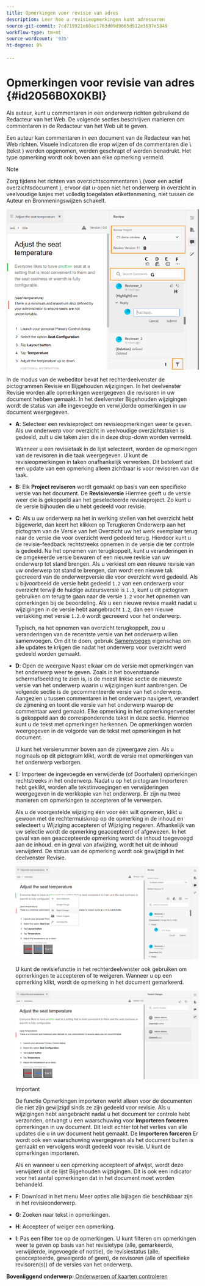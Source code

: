 ```yaml
---
title: Opmerkingen voor revisie van adres
description: Leer hoe u revisieopmerkingen kunt adresseren
source-git-commit: 7cd719921e68ac1763d09d9665d912e3697e5849
workflow-type: tm+mt
source-wordcount: '935'
ht-degree: 0%

---
```



# Opmerkingen voor revisie van adres {#id2056B0X0KBI}

Als auteur, kunt u commentaren in een onderwerp richten gebruikend de Redacteur van het Web. De volgende secties beschrijven manieren om commentaren in de Redacteur van het Web uit te geven.

Een auteur kan commentaren in een document van de Redacteur van het Web richten. Visuele indicatoren die erop wijzen of de commentaren die \ (tekst \) werden opgenomen, werden geschrapt of werden benadrukt. Het type opmerking wordt ook boven aan elke opmerking vermeld.

>[!NOTE]
>
> Zorg tijdens het richten van overzichtscommentaren \ (voor een actief overzichtsdocument \), ervoor dat u-open niet het onderwerp in overzicht in veelvoudige lusjes met volledig toegelaten etikettenmening, niet tussen de Auteur en Bronmeningswijzen schakelt.

![](images/comments-page-web-editor_cs.png)

In de modus van de webeditor bevat het rechterdeelvenster de pictogrammen Revisie en Bijgehouden wijzigingen. In het deelvenster Revisie worden alle opmerkingen weergegeven die revisoren in uw document hebben gemaakt. In het deelvenster Bijgehouden wijzigingen wordt de status van alle ingevoegde en verwijderde opmerkingen in uw document weergegeven.

- **A**: Selecteer een revisieproject om revisieopmerkingen weer te geven. Als uw onderwerp voor overzicht in veelvoudige overzichtstaken is gedeeld, zult u die taken zien die in deze drop-down worden vermeld.

   Wanneer u een revisietaak in de lijst selecteert, worden de opmerkingen van de revisoren in die taak weergegeven. U kunt de revisieopmerkingen in taken onafhankelijk verwerken. Dit betekent dat een update van een opmerking alleen zichtbaar is voor revisoren van die taak.

- **B:** Elk **Project reviseren** wordt gemaakt op basis van een specifieke versie van het document. De **Revisieversie** Hiermee geeft u de versie weer die is gekoppeld aan het geselecteerde revisieproject. Zo kunt u de versie bijhouden die u hebt gedeeld voor revisie.

- **C**: Als u uw onderwerp na het in werking stellen van het overzicht hebt bijgewerkt, dan keert het klikken op Terugkeren Onderwerp aan het pictogram van de Versie van het Overzicht uw het werk exemplaar terug naar de versie die voor overzicht werd gedeeld terug. Hierdoor kunt u de revisie-feedback rechtstreeks opnemen in de versie die ter controle is gedeeld. Na het opnemen van terugkoppelt, kunt u veranderingen in de omgekeerde versie bewaren of een nieuwe revisie van uw onderwerp tot stand brengen. Als u verkiest om een nieuwe revisie van uw onderwerp tot stand te brengen, dan wordt een nieuwe tak gecreeerd van de onderwerpversie die voor overzicht werd gedeeld. Als u bijvoorbeeld de versie hebt gedeeld `1.2` van een onderwerp voor overzicht terwijl de huidige auteursversie is `1.3`, kunt u dit pictogram gebruiken om terug te gaan naar de versie `1.2` voor het opnemen van opmerkingen bij de beoordeling. Als u een nieuwe revisie maakt nadat u wijzigingen in de versie hebt aangebracht `1.2`, dan een nieuwe vertakking met versie `1.2.0` wordt gecreeerd voor het onderwerp.

   Typisch, na het opnemen van overzicht terugkoppelt, zou u veranderingen van de recentste versie van het onderwerp willen samenvoegen. Om dit te doen, gebruik [Samenvoegen](web-editor-features.md#id205DF04E0HS) eigenschap om alle updates te krijgen die nadat het onderwerp voor overzicht werd gedeeld worden gemaakt.

- **D**: Open de weergave Naast elkaar om de versie met opmerkingen van het onderwerp weer te geven. Zoals in het bovenstaande schermafbeelding te zien is, is de meest linkse sectie de nieuwste versie van het onderwerp waarin u wijzigingen kunt aanbrengen. De volgende sectie is de gecommenteerde versie van het onderwerp. Aangezien u tussen commentaren in het onderwerp navigeert, verandert de zijmening en toont die versie van het onderwerp waarop de commentaar werd gemaakt. Elke opmerking in het opmerkingenvenster is gekoppeld aan de corresponderende tekst in deze sectie. Hiermee kunt u de tekst met opmerkingen herkennen. De opmerkingen worden weergegeven in de volgorde van de tekst met opmerkingen in het document.

   U kunt het versienummer boven aan de zijweergave zien. Als u nogmaals op dit pictogram klikt, wordt de versie met opmerkingen van het onderwerp verborgen.

- E: Importeer de ingevoegde en verwijderde \(of Doorhalen\) opmerkingen rechtstreeks in het onderwerp. Nadat u op het pictogram Importeren hebt geklikt, worden alle tekstinvoegingen en verwijderingen weergegeven in de werkkopie van het onderwerp. Er zijn nu twee manieren om opmerkingen te accepteren of te verwerpen.

   Als u de voorgestelde wijziging één voor één wilt opnemen, klikt u gewoon met de rechtermuisknop op de opmerking in de inhoud en selecteert u Wijziging accepteren of Wijziging negeren. Afhankelijk van uw selectie wordt de opmerking geaccepteerd of afgewezen. In het geval van een geaccepteerde opmerking wordt de inhoud toegevoegd aan de inhoud. en in geval van afwijzing, wordt het uit de inhoud verwijderd. De status van de opmerking wordt ook gewijzigd in het deelvenster Revisie.

   ![](images/import-comment-accept-web-editor_cs.png)

   U kunt de revisiefunctie in het rechterdeelvenster ook gebruiken om opmerkingen te accepteren of te weigeren. Wanneer u op een opmerking klikt, wordt de opmerking in het document gemarkeerd.

   ![](images/changes-tab_cs.png)

   >[!IMPORTANT]
   >
   > De functie Opmerkingen importeren werkt alleen voor de documenten die niet zijn gewijzigd sinds ze zijn gedeeld voor revisie. Als u wijzigingen hebt aangebracht nadat u het document ter controle hebt verzonden, ontvangt u een waarschuwing voor **Importeren forceren** opmerkingen in uw document. Dit leidt echter tot het verlies van alle updates die u in uw document hebt gemaakt. De **Importeren forceren** Er wordt ook een waarschuwing weergegeven als het document buiten is gemaakt en vervolgens wordt gedeeld voor revisie. U kunt de opmerkingen importeren.

   Als en wanneer u een opmerking accepteert of afwijst, wordt deze verwijderd uit de lijst Bijgehouden wijzigingen. Dit is ook een indicator voor het aantal opmerkingen dat in het document moet worden behandeld.

- **F**: Download in het menu Meer opties alle bijlagen die beschikbaar zijn in het revisieonderwerp.
- **G**: Zoeken naar tekst in opmerkingen.
- **H**: Accepteer of weiger een opmerking.

- **I**: Pas een filter toe op de opmerkingen. U kunt filteren om opmerkingen weer te geven op basis van het revisietype \(alle, gemarkeerde, verwijderde, ingevoegde of notitie\), de revisiestatus \(alle, geaccepteerde, geweigerde of geen\), de revisoren \(alle of specifieke revisoren\(s\)\) of de versies van het onderwerp.


**Bovenliggend onderwerp:**[ Onderwerpen of kaarten controleren](review.md)

